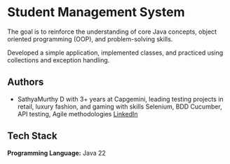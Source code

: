 # Student Management System 
The goal is to reinforce the understanding of core Java concepts, object oriented programming (OOP), and problem-solving skills. 

Developed a simple application, implemented classes, and practiced using collections and exception handling.


## Authors

- SathyaMurthy D with 3+ years at Capgemini, leading testing projects in retail, luxury fashion, and gaming with skills Selenium, BDD Cucumber, API testing, Agile methodologies [LinkedIn](https://www.linkedin.com/in/sathyamurthyd/)


## Tech Stack

**Programming Language:** Java 22

